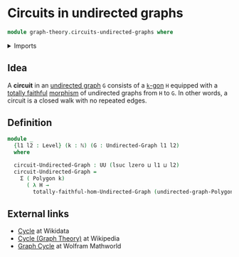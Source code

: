 # Circuits in undirected graphs

```agda
module graph-theory.circuits-undirected-graphs where
```

<details><summary>Imports</summary>

```agda
open import elementary-number-theory.natural-numbers

open import foundation.dependent-pair-types
open import foundation.universe-levels

open import graph-theory.polygons
open import graph-theory.totally-faithful-morphisms-undirected-graphs
open import graph-theory.undirected-graphs
```

</details>

## Idea

A **circuit** in an [undirected graph](graph-theory.undirected-graphs.md) `G`
consists of a [`k`-gon](graph-theory.polygons.md) `H` equipped with a
[totally faithful](graph-theory.totally-faithful-morphisms-undirected-graphs.md)
[morphism](graph-theory.morphisms-undirected-graphs.md) of undirected graphs
from `H` to `G`. In other words, a circuit is a closed walk with no repeated
edges.

## Definition

```agda
module _
  {l1 l2 : Level} (k : ℕ) (G : Undirected-Graph l1 l2)
  where

  circuit-Undirected-Graph : UU (lsuc lzero ⊔ l1 ⊔ l2)
  circuit-Undirected-Graph =
    Σ ( Polygon k)
      ( λ H →
        totally-faithful-hom-Undirected-Graph (undirected-graph-Polygon k H) G)
```

## External links

- [Cycle](https://www.wikidata.org/wiki/Q245595) at Wikidata
- [Cycle (Graph Theory)](<https://en.wikipedia.org/wiki/Cycle_(graph_theory)>)
  at Wikipedia
- [Graph Cycle](https://mathworld.wolfram.com/GraphCycle.html) at Wolfram
  Mathworld
